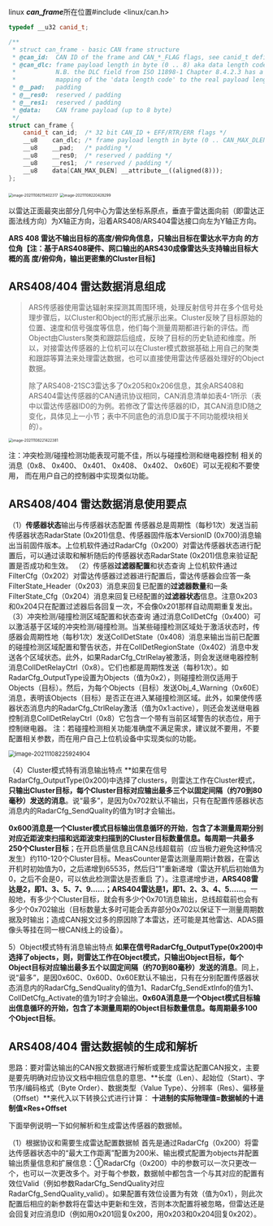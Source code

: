 linux  ***can_frame***所在位置\#include <linux/can.h>

```c++
typedef __u32 canid_t;

/**
 * struct can_frame - basic CAN frame structure
 * @can_id:  CAN ID of the frame and CAN_*_FLAG flags, see canid_t definition
 * @can_dlc: frame payload length in byte (0 .. 8) aka data length code
 *           N.B. the DLC field from ISO 11898-1 Chapter 8.4.2.3 has a 1:1
 *           mapping of the 'data length code' to the real payload length
 * @__pad:   padding
 * @__res0:  reserved / padding
 * @__res1:  reserved / padding
 * @data:    CAN frame payload (up to 8 byte)
 */
struct can_frame {
	canid_t can_id;  /* 32 bit CAN_ID + EFF/RTR/ERR flags */
	__u8    can_dlc; /* frame payload length in byte (0 .. CAN_MAX_DLEN) */
	__u8    __pad;   /* padding */
	__u8    __res0;  /* reserved / padding */
	__u8    __res1;  /* reserved / padding */
	__u8    data[CAN_MAX_DLEN] __attribute__((aligned(8)));
};
```

<img src="大陆408.assets/image-20211108215402317.png" alt="image-20211108215402317" style="zoom: 50%;" />

<img src="大陆408.assets/image-20211108220428299.png" alt="image-20211108220428299" style="zoom:50%;" />

以雷达正面最突出部分几何中心为雷达坐标系原点，垂直于雷达面向前（即雷达正面法线方向）为X轴正方向，沿着ARS408/ARS404雷达接口向左为Y轴正方向。

**ARS 408 雷达不输出目标的高度/俯仰角信息，只输出目标在雷达水平方向
的方位角【注：基于ARS408硬件、网口输出的ARS430成像雷达头支持输出目标大概的高
度/俯仰角，输出更密集的Cluster目标】**



## **ARS408/404 雷达数据消息组成**

> ARS传感器使用雷达辐射来探测其周围环境，处理反射信号并在多个信号处理步骤后，以Cluster和Object的形式展示出来。Cluster反映了目标原始的位置、速度和信号强度等信息，他们每个测量周期都进行新的评估。而Object由Clusters聚类和跟踪后组成，反映了目标的历史轨迹和维度。所以，对接雷达传感器的上位机可以在Cluster模式数据基础上用自己的聚类和跟踪等算法来处理雷达数据，也可以直接使用雷达传感器处理好的Object数据。
>
> 除了ARS408-21SC3雷达多了0x205和0x206信息，其余ARS408和ARS404雷达传感器的CAN通讯协议相同，CAN消息清单如表4-1所示（表中以雷达传感器ID0的为例。若修改了雷达传感器的ID，其CAN消息ID随之变化，具体见上一小节；表中不同底色的消息ID属于不同功能模块相关的）。

<img src="大陆408.assets/image-20211108221422381.png" alt="image-20211108221422381" style="zoom:50%;" />

注：冲突检测/碰撞检测功能表现可能不佳，所以与碰撞检测和继电器控制
相关的消息（0x8、 0x400、 0x401、 0x408、 0x402、 0x60E）可以无视和不要使用，
而在用户自己的控制器中实现类似功能。

## **ARS408/404 雷达数据消息使用要点**

（1）**传感器状态**输出与传感器状态配置
传感器总是周期性（每秒1次）发送当前传感器状态RadarState (0x201)信息、传感器固件版本VersionID (0x700)消息输出当前固件版本。上位机软件通过RadarCfg（0x200）对雷达传感器状态进行配置后，可以通过读取和解析随后的传感器状态RadarState (0x201)信息来验证配置是否成功和生效。
（2）传感器**过滤器配置**和状态查询
上位机软件通过FilterCfg（0x202）对雷达传感器过滤器进行配置后，雷达传感器会应答一条FilterState_Header（0x203）消息来回复已配置的**过滤器数量**和一条FilterState_Cfg（0x204）消息来回复已经配置的**过滤器状态**信息。注意0x203和0x204只在配置过滤器后各回复一次，不会像0x201那样自动周期重复发出。
（3）冲突检测/碰撞检测区域配置和状态查询
通过消息CollDetCfg（0x400）可以激活基于区域的冲突检测/碰撞检测。当某些碰撞检测区域处于激活状态时，传感器会周期性地（每秒1次）发送CollDetState（0x408）消息来输出当前已配置的碰撞检测区域配置和警告状态，并在CollDetRegionState（0x402）消息中发送各个区域状态。此外，如果RadarCfg_CtrlRelay被激活，则会发送继电器控制消息CollDetRelayCtrl（0x8）。它们也都是周期性发送（每秒1次）。如RadarCfg_OutputType设置为Objects（值为0x2），则碰撞检测仅适用于 Objects（目标）。然后，为每个Objects（目标）发送Obj_4_Warning（0x60E）消息，表明该Objects（目标）是否正在进入某碰撞检测区域。此外，如果使传感器状态消息内的RadarCfg_CtrlRelay激活（值为0x1:active），则还会发送继电器控制消息CollDetRelayCtrl（0x8）它包含一个带有当前区域警告的状态位，用于控制继电器。
	注：若碰撞检测相关功能准确度不满足需求，建议就不要用，不要配置相关参数，而在用户自己上位机设备中实现类似的功能。

<img src="大陆408.assets/image-20211108225924904.png" alt="image-20211108225924904" style="zoom:80%;" />

（4）Cluster模式特有消息输出特点
**如果在信号RadarCfg_OutputType(0x200)中选择了clusters，则雷达工作在Cluster模式，****只输出Cluster目标，每个Cluster目标对应输出最多三个以固定间隔**（约70到80毫秒）发送的消息**。说“最多”，是因为0x702默认不输出，只有在配置传感器状态消息内的RadarCfg_SendQuality的值为1时才会输出。

​	**0x600消息是一个Cluster模式目标输出信息循环的开始**，**包含了本测量周期分别对应近距波束扫描和远距波束扫描到的Cluster目标数量信息。每周期一共最多250个Cluster目标**；在开启质量信息且CAN总线超载前（应当极力避免这种情况发生）约110-120个Cluster目标。MeasCounter是雷达测量周期计数器，在雷达开机时初始值为0，之后递增到65535，然后归“1”重新递增（雷达开机后初始值为0，之后不会是0，可以依此检测雷达是否重启
了）。注意递增步进，**ARS408雷达是2，即1、3、5、7、9……；ARS404雷达是1，即1、2、3、4、5……**。一般地，有多少个Cluster目标，就会有多少个0x701消息输出，总线超载前也会有多少个0x702输出（目标数量太多时可能会丢弃部分0x702以保证下一测量周期数据及时输出；造成CAN报文过多的原因除了本雷达，还可能是其他雷达、ADAS摄像头等挂在同一根CAN线上的设备）。

5）Object模式特有消息输出特点
**如果在信号RadarCfg_OutputType(0x200)中选择了objects，则，则雷达工作在Object模式，只输出Object目标，**每个Object目标对应输出最多五个以固定间隔**（约70到80毫秒）发送的消息**。同上，说“最多”，是因0x60C、0x60D、0x60E默认不输出，只有在分别配置传感器状态消息内的RadarCfg_SendQuality的值为1、RadarCfg_SendExtInfo的值为1、CollDetCfg_Activate的值为1时才会输出。**0x60A消息是一个Object模式目标输出信息循环的开始，包含了本测量周期的Object目标数量信息。每周期最多100个Object目标**。



## ARS408/404 雷达数据帧的生成和解析

思路：要对雷达输出的CAN报文数据进行解析或要生成雷达配置CAN报文，主要是要先明确对应协议文档中相应信息的意思、**长度（Len）、起始位（Start）、字节序/编码格式（Byte Order）、数据类型（Value Type）、分辨率（Res）、偏移量（Offset）**来代入以下转换公式进行计算：
					**十进制的实际物理值=数据帧的十进制值×Res+Offset**

下面举例说明一下如何解析和生成雷达传感器的数据帧。

（1）根据协议和需要生成雷达配置数据帧
首先是通过RadarCfg（0x200）将雷达传感器状态中的“最大工作距离”配置为200米、输出模式配置为objects并配置输出质量信息和扩展信息：①RadarCfg（0x200）中的参数可以一次只更改一个，也可以一次更改多个。对于每个参数，数据帧中都包含一个与其对应的配置有效位Valid（例如参数RadarCfg_SendQuality对应RadarCfg_SendQuality_valid）。如果配置有效位设置为有效（值为0x1），则此次配置后相应的新参数将在雷达中更新和生效，否则本次配置将被忽略，但雷达还是会回复对应消息ID（例如用0x201回复0x200，用0x203和0x204回复0x202）。
